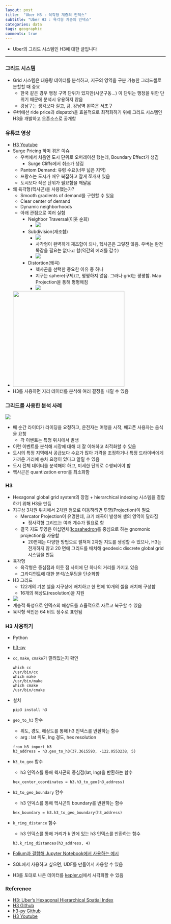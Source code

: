 ```yaml
---
layout: post
title:  "Uber H3 : 육각형 계층의 인덱스"
subtitle: "Uber H3 : 육각형 계층의 인덱스"
categories: data
tags: geographic
comments: true
---
```


- Uber의 그리드 시스템인 H3에 대한 글입니다

---

### 그리드 시스템
- Grid 시스템은 대용량 데이터를 분석하고, 지구의 영역을 구분 가능한 그리드셀로 분할할 때 중요
	- 한국 같은 경우 행정 구역 단위가 있지만(시군구동...) 이 단위는 행정을 위한 단위기 때문에 분석시 유용하지 않음
	- 강남구는 생각보다 길고, 큼. 강남역 왼쪽은 서초구
- 우버에선 ride price과 dispatch을 효율적으로 최적화하기 위해 그리드 시스템인 H3을 개발하고 오픈소스로 공개함

### 유튜브 영상
- [H3 Youtube](https://www.youtube.com/watch?v=ay2uwtRO3QE)
- Surge Pricing 하며 겪은 이슈
	- 우버에서 처음엔 도시 단위로 오퍼레이션 했는데, Boundary Effect가 생김
		- Surge Cliffs에서 취소가 생김
	- Pantom Demand: 유령 수요(너무 넓은 지역) 
	- 프랑스는 도시가 매우 복잡하고 잘게 쪼개져 있음
	- 도시보다 작은 단위가 필요함을 깨달음
- 왜 육각형(헥사곤)을 사용했는가?
	- Smooth gradients of demand를 구현할 수 있음
	- Clear center of demand 
	- Dynamic neighborhoods
	- 아래 관점으로 여러 실험
		- Neighbor Traversal(이웃 순회)
			- <img src="https://www.dropbox.com/s/tdcnpzxmdz1p48i/%EC%8A%A4%ED%81%AC%EB%A6%B0%EC%83%B7%202019-03-31%2011.44.58.png?raw=1"> 
		- Subdivision(재조합)
			- <img src="https://www.dropbox.com/s/sabnt0g3y12umnl/%EC%8A%A4%ED%81%AC%EB%A6%B0%EC%83%B7%202019-03-31%2011.45.42.png?raw=1">
			- 사각형이 완벽하게 재조합이 되나, 헥사곤은 그렇진 않음. 우버는 완전 똑같을 필요는 없다고 함(약간의 에러를 감수)
			- <img src="https://www.dropbox.com/s/bp9s01z4rzuwoty/%EC%8A%A4%ED%81%AC%EB%A6%B0%EC%83%B7%202019-03-31%2011.46.49.png?raw=1"> 
		- Distortion(왜곡)
			- 헥사곤을 선택한 중요한 이유 중 하나
			- 지구는 sphere(구체)고, 평평하지 않음. 그러나 grid는 평평함. Map Projection을 통해 평평해짐
			- <img src="https://www.dropbox.com/s/7hjfjzjlh6goz1f/%EC%8A%A4%ED%81%AC%EB%A6%B0%EC%83%B7%202019-03-31%2011.49.10.png?raw=1">
- <img src="https://www.dropbox.com/s/daxvn294bw4tkhc/%EC%8A%A4%ED%81%AC%EB%A6%B0%EC%83%B7%202019-03-31%2011.52.21.png?raw=1" height="300" width="350"> 
- H3를 사용하면 지리 데이터를 분석해 여러 결정을 내릴 수 있음

### 그리드를 사용한 분석 사례
<img src="https://www.dropbox.com/s/rej9qljs0lx6ty0/%EC%8A%A4%ED%81%AC%EB%A6%B0%EC%83%B7%202019-03-31%2012.01.23.png?raw=1">

- 매 순간 라이더가 라이딩을 요청하고, 운전자는 여행을 시작, 배고픈 사용자는 음식을 요청
	- 각 이벤트는 특정 위치에서 발생
- 이런 이벤트를 분석해 시장에 대해 더 잘 이해하고 최적화할 수 있음
- 도시의 특정 지역에서 공급보다 수요가 많아 가격을 조정하거나 특정 드라이버에게 가까운 거리에 승차 요청이 있다고 알릴 수 있음
- 도시 전체 데이터를 분석해야 하고, 미세한 단위로 수행되어야 함
- 헥사곤은 quantization error를 최소화함

### H3
- Hexagonal global grid system의 장점 + hierarchical indexing 시스템을 결합하기 위해 H3을 만듬
- 지구상 3차원 위치에서 2차원 점으로 이동하려면 투영(Projection)이 필요
	- Mercator Projection이 유명한데, 크기 왜곡이 발생해 셀의 영역이 달라짐
		- 정사각형 그리드는 여러 계수가 필요로 함 
	- 결국 지도 투영은 이십면체([Icosahedron](https://en.wikipedia.org/wiki/Icosahedron)를 중심으로 하는 gnomonic projection을 사용함
		- 20면체는 다양한 방법으로 펼쳐져 2차원 지도를 생성할 수 있으나, H3는 전개하지 않고 20 면에 그리드를 배치해 geodesic discrete global grid 시스템을 만듬
- 육각형
	- 육각형은 중심점과 이웃 점 사이에 단 하나의 거리를 가지고 있음
	- 그라디언트에 대한 분석/스무딩을 단순화함
- H3 그리드
	- 122개의 기본 셀을 지구상에 배치하고 한 면에 10개의 셀을 배치해 구성함
	- 16개의 해상도(resolution)을 지원    
- <img src="https://www.dropbox.com/s/e0l8shg4cuzx80w/%EC%8A%A4%ED%81%AC%EB%A6%B0%EC%83%B7%202019-03-31%2012.09.37.png?raw=1">
- 계층적 특성으로 인덱스의 해상도를 효율적으로 자르고 복구할 수 있음
- 육각형 색인은 64 비트 정수로 표현됨

### H3 사용하기
- Python
- [h3-py](https://github.com/uber/h3-py)
- `cc`, `make`, `cmake`가 깔려있는지 확인
	
	```
	which cc
	/usr/bin/cc
	which make
	/usr/bin/make
	which cmake
	/usr/bin/cmake
	```
	
- 설치
	
	```
	pip3 install h3
	```	
	
- `geo_to_h3` 함수
	- 위도, 경도, 해상도를 통해 h3 인덱스를 반환하는 함수
	- arg : lat 위도, lng 경도, hex resolution

	```
	from h3 import h3
	h3_address = h3.geo_to_h3(37.3615593, -122.0553238, 5)
	```	
	
- `h3_to_geo` 함수
	- h3 인덱스를 통해 헥사곤의 중심점(lat, lng)을 반환하는 함수
	
	```
	hex_center_coordinates = h3.h3_to_geo(h3_address)
	```

- `h3_to_geo_boundary` 함수
	- h3 인덱스를 통해 헥사곤의 boundary를 반환하는 함수

	```
	hex_boundary = h3.h3_to_geo_boundary(h3_address)
	```
	
- `k_ring_distance` 함수	
	- h3 인덱스를 통해 거리가 k 안에 있는 h3 인덱스를 반환하는 함수

	```
	h3.k_ring_distances(h3_address, 4)
	``` 
	
- [Folium과 결합해 Jupyter Notebook에서 사용하는 예시](https://github.com/uber/h3-py/blob/master/docs/Usage.ipynb)	
- SQL에서 사용하고 싶으면, UDF를 만들어서 사용할 수 있음
- H3를 토대로 나온 데이터를 [kepler.gl](https://kepler.gl/)에서 시각화할 수 있음

### Reference
- [H3: Uber’s Hexagonal Hierarchical Spatial Index](https://eng.uber.com/h3/)
- [H3 Github](https://github.com/uber/h3)
- [h3-py Github](https://github.com/uber/h3-py)
- [H3 Youtube](https://www.youtube.com/watch?v=ay2uwtRO3QE)